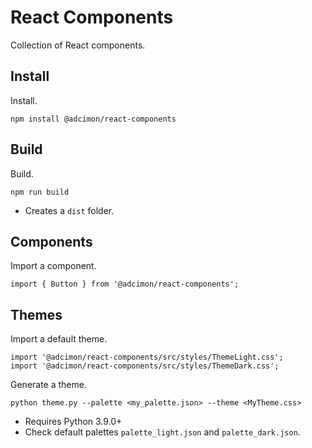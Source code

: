 # React Components

Collection of React components.

## Install

Install.
```
npm install @adcimon/react-components
```

## Build

Build.
```
npm run build
```
* Creates a `dist` folder.

## Components

Import a component.
```
import { Button } from '@adcimon/react-components';
```

## Themes

Import a default theme.
```
import '@adcimon/react-components/src/styles/ThemeLight.css';
import '@adcimon/react-components/src/styles/ThemeDark.css';
```

Generate a theme.
```
python theme.py --palette <my_palette.json> --theme <MyTheme.css>
```
* Requires Python 3.9.0+
* Check default palettes `palette_light.json` and `palette_dark.json`.